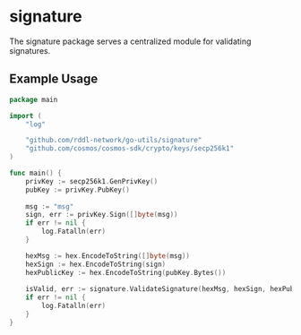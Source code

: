 # signature
The signature package serves a centralized module for validating signatures.

## Example Usage
```go
package main

import (
    "log"

    "github.com/rddl-network/go-utils/signature"
    "github.com/cosmos/cosmos-sdk/crypto/keys/secp256k1"
)

func main() {
    privKey := secp256k1.GenPrivKey()
    pubKey := privKey.PubKey()
    
    msg := "msg"
    sign, err := privKey.Sign([]byte(msg))
    if err != nil {
        log.Fatalln(err)
    }

    hexMsg := hex.EncodeToString([]byte(msg))
    hexSign := hex.EncodeToString(sign)
    hexPublicKey := hex.EncodeToString(pubKey.Bytes())
    
    isValid, err := signature.ValidateSignature(hexMsg, hexSign, hexPublicKey)
    if err != nil {
        log.Fatalln(err)
    }
}
```
